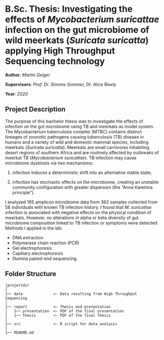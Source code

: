 # **B.Sc. Thesis: Investigating the effects of *Mycobacterium suricattae* infection on the gut microbiome of wild meerkats (*Suricata suricatta*) applying High Throughput Sequencing technology**
**Author**: *Martin Geiger*

**Supervisors**: *Prof. Dr. Simone Sommer, Dr. Alice Risely*

**Year**: *2020*

## Project Description
The purpose of this bachelor thesis was to investigate the effects of infection on the gut microbiome using TB and meerkats as model system. The Mycobacterium tuberculosis complex (MTBC) contains distinct lineages of zoonotic pathogens causing tuberculosis (TB) disease in humans and a variety of wild and domestic mammal species, including meerkats (*Suricata suricatta*). Meerkats are small carnivores inhabiting desert regions of southern Africa and are routinely affected by outbreaks of meerkat TB (*Mycobacterium suricattae*). TB infection may cause microbiome dysbiosis via two mechanisms: 

1) infection induces a deterministic shift into an alternative stable state; 

2) infection has stochastic effects on the microbiome, creating an unstable community configuration with greater dispersion (the “Anna Karenina principle”).

I analyzed 16S amplicon microbiome data from 362 samples collected from 58 individuals with known TB infection history. I found that *M. suricattae* infection is associated with negative effects on the physical condition of meerkats. However, no alterations in alpha or beta diversity of gut microbiome composition linked to TB infection or symptoms were detected.
Methods I applied in the lab:
- DNA extraction
- Polymerase chain reaction (PCR)
- Gel electrophoresis
- Capillary electrophoresis
- Illumina paired-end sequencing

## Folder Structure 
```
│projectdir
|
├── data              <- Data resulting from High Throughput Sequencing
│
├── report            <- Thesis and presentation
│   ├── presentation  <- PDF of the final presentation
│   ├── thesis        <- PDF of the final thesis
│
├── src               <- R script for data analysis
│
├── README.md
```
